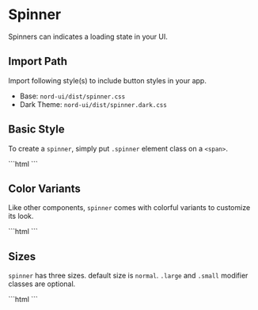 # Spinner

Spinners can indicates a loading state in your UI.

## Import Path

Import following style(s) to include button styles in your app.

- Base: `nord-ui/dist/spinner.css`
- Dark Theme: `nord-ui/dist/spinner.dark.css`

## Basic Style

To create a `spinner`, simply put `.spinner` element class on a `<span>`.

<div class='code-example'>
	<div class='preview'>
		<span class="spinner"></span>
	</div>
	<div class='source'>
```html
<span class="spinner"></span>
```
	</div>
</div>

## Color Variants

Like other components, `spinner` comes with colorful variants to customize its look.

<div class='code-example'>
	<div class='preview'>
		<span class="spinner"></span>
		<span class="spinner primary"></span>
		<span class="spinner secondary"></span>
		<span class="spinner info"></span>
		<span class="spinner success"></span>
		<span class="spinner warning"></span>
		<span class="spinner danger"></span>
	</div>
	<div class='source'>
```html
<span class="spinner"></span>
<span class="spinner primary"></span>
<span class="spinner secondary"></span>
<span class="spinner info"></span>
<span class="spinner success"></span>
<span class="spinner warning"></span>
<span class="spinner danger"></span>
```
	</div>
</div>

## Sizes

`spinner` has three sizes. default size is `normal`. `.large` and `.small` modifier classes are optional.
<div class='code-example'>
	<div class='preview'>
		<span class="spinner primary small"></span>
		<span class="spinner primary"></span>
		<span class="spinner primary large"></span>
	</div>
	<div class='source'>
```html
<span class="spinner primary small"></span>
<span class="spinner primary"></span>
<span class="spinner primary large"></span>
```
	</div>
</div>